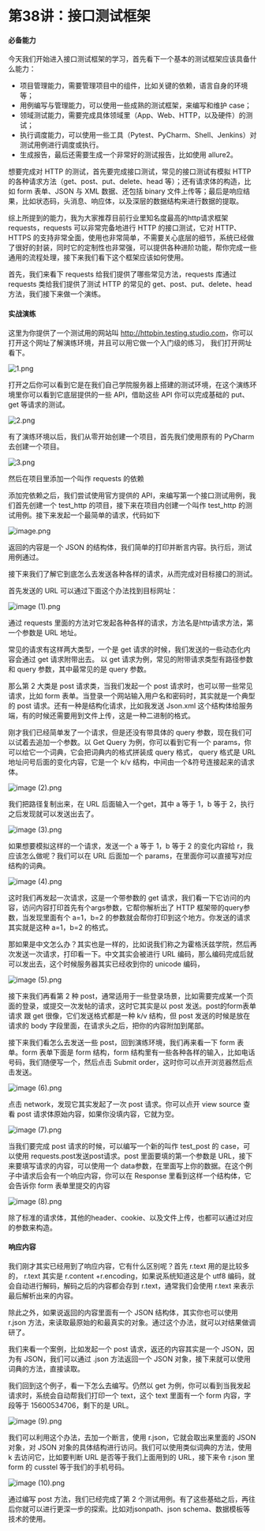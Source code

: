 # 第38讲：接口测试框架

#### 必备能力

今天我们开始进入接口测试框架的学习，首先看下一个基本的测试框架应该具备什么能力：

* 项目管理能力，需要管理项目中的组件，比如关键的依赖，语言自身的环境等；
* 用例编写与管理能力，可以使用一些成熟的测试框架，来编写和维护 case；
* 领域测试能力，需要完成具体领域里（App、Web、HTTP，以及硬件）的测试；
* 执行调度能力，可以使用一些工具（Pytest、PyCharm、Shell、Jenkins）对测试用例进行调度或执行。
* 生成报告，最后还需要生成一个非常好的测试报告，比如使用 allure2。

想要完成对 HTTP 的测试，首先要完成接口测试，常见的接口测试有模拟 HTTP 的各种请求方法（get、post、put、delete、head 等）；还有请求体的构造，比如 form 表单、JSON 与 XML 数据、还包括 binary 文件上传等；最后是响应结果，比如状态码，头消息、响应体，以及深层的数据结构来进行数据的提取。

综上所提到的能力，我为大家推荐目前行业里知名度最高的http请求框架 requests，requests 可以非常完备地进行 HTTP 的接口测试，它对 HTTP、HTTPS 的支持非常全面，使用也非常简单，不需要关心底层的细节，系统已经做了很好的封装，同时它的定制性也非常强，可以提供各种进阶功能，帮你完成一些通用的流程处理，接下来我们看下这个框架应该如何使用。

首先，我们来看下 requests 给我们提供了哪些常见方法，requests 库通过 requests 类给我们提供了测试 HTTP 的常见的 get、post、put、delete、head 方法，我们接下来做一个演练。

#### 实战演练

这里为你提供了一个测试用的网站叫 <http://httpbin.testing.studio.com>，你可以打开这个网址了解演练环境，并且可以用它做一个入门级的练习， 我们打开网址看下。


<Image alt="1.png" src="https://s0.lgstatic.com/i/image/M00/00/22/CgqCHl6pFvuAEsptAAKSJoIYo6A427.png"/> 


打开之后你可以看到它是在我们自己学院服务器上搭建的测试环境，在这个演练环境里你可以看到它底层提供的一些 API，借助这些 API 你可以完成基础的 put、get 等请求的测试。


<Image alt="2.png" src="https://s0.lgstatic.com/i/image/M00/00/22/Ciqc1F6pFwWAYjlhAAFn4L9VkBI295.png"/> 


有了演练环境以后，我们从零开始创建一个项目，首先我们使用原有的 PyCharm 去创建一个项目。


<Image alt="3.png" src="https://s0.lgstatic.com/i/image/M00/00/22/CgqCHl6pFw2ANvm2AAIvrEXSYqU954.png"/> 


然后在项目里添加一个叫作 requests 的依赖

添加完依赖之后，我们尝试使用官方提供的 API，来编写第一个接口测试用例，我们首先创建一个 test_http 的项目，接下来在项目内创建一个叫作 test_http 的测试用例。接下来发起一个最简单的请求，代码如下


<Image alt="image.png" src="https://s0.lgstatic.com/i/image/M00/00/22/Ciqc1F6pFyCAOCm2AAJwHUHBAW8483.png"/> 


返回的内容是一个 JSON 的结构体，我们简单的打印并断言内容。执行后，测试用例通过。

接下来我们了解它到底怎么去发送各种各样的请求，从而完成对目标接口的测试。

首先发送的 URL 可以通过下面这个办法找到目标网址：


<Image alt="image (1).png" src="https://s0.lgstatic.com/i/image/M00/00/22/Ciqc1F6pFyuAdLckAACrwdDxkS8428.png"/> 


通过 requests 里面的方法对它发起各种各样的请求，方法名是http请求方法，第一个参数是 URL 地址。

常见的请求有这样两大类型，一个是 get 请求的时候，我们发送的一些动态化内容会通过 get 请求附带出去。 以 get 请求为例，常见的附带请求类型有路径参数和 query 参数，其中最常见的是 query 参数。

那么第 2 大类是 post 请求类，当我们发起一个 post 请求时，也可以带一些常见请求，比如 form 表单。当登录一个网站输入用户名和密码时，其实就是一个典型的 post 请求。还有一种是结构化请求，比如我发送 Json.xml 这个结构体给服务端，有的时候还需要用到文件上传，这是一种二进制的格式。

刚才我们已经简单发了一个请求，但是还没有带具体的 query 参数，现在我们可以试着去追加一个参数。以 Get Query 为例，你可以看到它有一个 params，你可以给它一个词典，它会把词典内的格式拼装成 query 格式， query 格式是 URL 地址问号后面的变化内容，它是一个 k/v 结构，中间由一个\&符号连接起来的请求体。


<Image alt="image (2).png" src="https://s0.lgstatic.com/i/image/M00/00/22/Ciqc1F6pF0OAJpsmAACxBvFx4gg938.png"/> 


我们把路径复制出来，在 URL 后面输入一个get，其中 a 等于 1，b 等于 2，执行之后发现就可以发送出去了。


<Image alt="image (3).png" src="https://s0.lgstatic.com/i/image/M00/00/22/CgqCHl6pF06AfDH7AANTqPCmx0E178.png"/> 


如果想要模拟这样的一个请求，发送一个 a 等于 1，b 等于 2 的变化内容给 r，我应该怎么做呢？我们可以在 URL 后面加一个 params，在里面你可以直接写对应结构的词典。


<Image alt="image (4).png" src="https://s0.lgstatic.com/i/image/M00/00/23/Ciqc1F6pF1aAdOTTAAK8igIX1x0368.png"/> 


这时我们再发起一次请求，这是一个带参数的 get 请求，我们看一下它访问的内容，访问内容打印首先有个args参数，它帮你解析出了 HTTP 框架带的query参数，当发现里面有个 a=1，b=2 的参数就会帮你打印到这个地方。你发送的请求其实就是这种 a=1，b=2 的格式。

那如果是中文怎么办？其实也是一样的，比如说我们称之为霍格沃兹学院，然后再次发送一次请求，打印看一下。中文其实会被进行 URL 编码，那么编码完成后就可以发出去，这个时候服务器其实已经收到你的 unicode 编码，


<Image alt="image (5).png" src="https://s0.lgstatic.com/i/image/M00/00/23/CgqCHl6pF16ARZkMAAC3r7XniLo043.png"/> 


接下来我们再看第 2 种 post，通常适用于一些登录场景，比如需要完成某一个页面的登录，或提交一次发帖的请求，这时它其实是以 post 发送。post的form表单请求 跟 get 很像，它们发送格式都是一种 k/v 结构，但 post 发送的时候是放在请求的 body 字段里面，在请求头之后，把你的内容附加到尾部。

接下来我们看怎么去发送一些 post，回到演练环境，我们再来看一下 form 表单。form 表单下面是 form 结构，form 结构里有一些各种各样的输入，比如电话号码，我们随便写一个，然后点击 Submit order，这时你可以点开浏览器然后点击发送。


<Image alt="image (6).png" src="https://s0.lgstatic.com/i/image/M00/00/23/Ciqc1F6pF2eAK_0jAAGJpMCYIBI899.png"/> 


点击 network，发现它其实发起了一次 post 请求。你可以点开 view source 查看 post 请求体原始内容，如果你没填内容，它就为空。


<Image alt="image (7).png" src="https://s0.lgstatic.com/i/image/M00/00/23/Ciqc1F6pF26AZeLQAAFtQjgE_ZA809.png"/> 


当我们要完成 post 请求的时候，可以编写一个新的叫作 test_post 的 case，可以使用 requests.post发送post请求。post 里面要填的第一个参数是 URL，接下来要填写请求的内容，可以使用一个 data参数，在里面写上你的数据。在这个例子中请求后会有一个响应内容，你可以在 Response 里看到这样一个结构体，它会告诉你 form 表单里提交的内容


<Image alt="image (8).png" src="https://s0.lgstatic.com/i/image/M00/00/23/Ciqc1F6pF3eAIoBEAAHT8KuDPIw709.png"/> 


除了标准的请求体，其他的header、cookie、以及文件上传，也都可以通过对应的参数来构造。

#### 响应内容

我们刚才其实已经用到了响应内容，它有什么区别呢？首先 r.text 用的是比较多的， r.text 其实是 r.content +r.encoding，如果说系统知道这是个 utf8 编码，就会自动进行解码，解码之后的内容都会存到 r.text，通常我们会使用 r.text 来表示最后解析出来的内容。

除此之外，如果说返回的内容里面有一个 JSON 结构体，其实你也可以使用 r.json 方法，来读取最原始的和最真实的对象。通过这个办法，就可以对结果做调研了。

我们来看一个案例，比如发起一个 post 请求，返还的内容其实是一个 JSON，因为有 JSON，我们可以通过 .json 方法返回一个 JSON 对象，接下来就可以使用词典的方法，直接读取。

我们回到这个例子，看一下怎么去编写。仍然以 get 为例，你可以看到当我发起请求时，系统会自动帮我们打印一个 text，这个 text 里面有一个 form 内容，字段等于 15600534706，剩下的是 URL。


<Image alt="image (9).png" src="https://s0.lgstatic.com/i/image/M00/00/23/Ciqc1F6pF5CAFHVWAABLjy8Nk0Y100.png"/> 


我们可以利用这个办法，去加一个断言，使用 r.json，它就会取出来里面的 JSON 对象，对 JSON 对象的具体结构进行访问。我们可以使用类似词典的方法，使用 k 去访问它，比如要判断 URL 是否等于我们上面用到的 URL，接下来令 r.json 里 form 的 cusstel 等于我们的手机号码。


<Image alt="image (10).png" src="https://s0.lgstatic.com/i/image/M00/00/23/Ciqc1F6pF5iAaBAkAAFvKVGh9wE447.png"/> 


通过编写 post 方法，我们已经完成了第 2 个测试用例。有了这些基础之后，再往后你就可以进行更深一步的探索。比如对jsonpath、json schema、数据模板等技术的使用。

